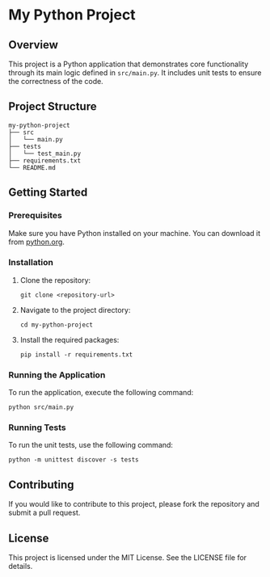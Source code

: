# My Python Project

## Overview
This project is a Python application that demonstrates core functionality through its main logic defined in `src/main.py`. It includes unit tests to ensure the correctness of the code.

## Project Structure
```
my-python-project
├── src
│   └── main.py
├── tests
│   └── test_main.py
├── requirements.txt
└── README.md
```

## Getting Started

### Prerequisites
Make sure you have Python installed on your machine. You can download it from [python.org](https://www.python.org/downloads/).

### Installation
1. Clone the repository:
   ```
   git clone <repository-url>
   ```
2. Navigate to the project directory:
   ```
   cd my-python-project
   ```
3. Install the required packages:
   ```
   pip install -r requirements.txt
   ```

### Running the Application
To run the application, execute the following command:
```
python src/main.py
```

### Running Tests
To run the unit tests, use the following command:
```
python -m unittest discover -s tests
```

## Contributing
If you would like to contribute to this project, please fork the repository and submit a pull request.

## License
This project is licensed under the MIT License. See the LICENSE file for details.